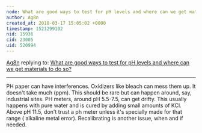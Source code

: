 ```yaml
---
node: What are good ways to test for pH levels and where can we get materials to do so?
author: Ag8n
created_at: 2018-03-17 15:05:02 +0000
timestamp: 1521299102
nid: 15936
cid: 23005
uid: 520994
---
```




[Ag8n](../profile/Ag8n) replying to: [What are good ways to test for pH levels and where can we get materials to do so?](../notes/stevie/03-13-2018/what-are-good-ways-to-test-for-ph-levels-and-where-can-we-get-materials-to-do-so)

----
PH paper can have interferences.  Oxidizers like bleach can mess them up. It doesn't take much (ppm). This should be rare but can happen around, say, industrial sites.
PH meters, around pH 5.5-7.5, can get drifty.  This usually happens with pure water and is cured by adding small amounts of KCl.  Above pH 11.5, don't trust a ph meter unless it's specially made for that range ( alkaline metal error).
Recalibrating is another issue, when and if needed.
